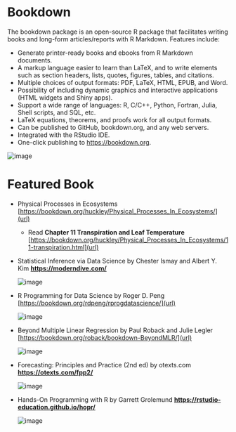 # Bookdown
The bookdown package is an open-source R package that facilitates writing books and long-form articles/reports with R Markdown. Features include:

* Generate printer-ready books and ebooks from R Markdown documents.
* A markup language easier to learn than LaTeX, and to write elements such as section headers, lists, quotes, figures, tables, and citations.
* Multiple choices of output formats: PDF, LaTeX, HTML, EPUB, and Word.
* Possibility of including dynamic graphics and interactive applications (HTML widgets and Shiny apps).
* Support a wide range of languages: R, C/C++, Python, Fortran, Julia, Shell scripts, and SQL, etc.
* LaTeX equations, theorems, and proofs work for all output formats.
* Can be published to GitHub, bookdown.org, and any web servers.
* Integrated with the RStudio IDE.
* One-click publishing to https://bookdown.org.


![image](https://github.com/ParthaPRay/Bookdown/assets/1689639/4b432233-69ab-460a-9a22-491e0f4ed42b)


# Featured Book

* Physical Processes in Ecosystems [https://bookdown.org/huckley/Physical_Processes_In_Ecosystems/](url)
  *  Read **Chapter 11 Transpiration and Leaf Temperature** [https://bookdown.org/huckley/Physical_Processes_In_Ecosystems/11-transpiration.html](url)

* Statistical Inference via Data Science by Chester Ismay and Albert Y. Kim **https://moderndive.com/**

   ![image](https://github.com/ParthaPRay/Bookdown/assets/1689639/4afecea8-5b6f-44bf-8b2e-bf95e98d6445)

* R Programming for Data Science by Roger D. Peng [https://bookdown.org/rdpeng/rprogdatascience/](url)

   ![image](https://github.com/ParthaPRay/Bookdown/assets/1689639/e2204712-36f2-43d9-bfaa-df3098c4ecf4)

* Beyond Multiple Linear Regression by Paul Roback and Julie Legler [https://bookdown.org/roback/bookdown-BeyondMLR/](url)

  ![image](https://github.com/ParthaPRay/Bookdown/assets/1689639/d79ceba2-397b-416b-bf44-fa8020002f1d)

* Forecasting: Principles and Practice (2nd ed) by otexts.com **https://otexts.com/fpp2/**

  ![image](https://github.com/ParthaPRay/Bookdown/assets/1689639/998f87ef-d735-4622-be53-b9ad446fcb91)

* Hands-On Programming with R by Garrett Grolemund **https://rstudio-education.github.io/hopr/**

  ![image](https://github.com/ParthaPRay/Bookdown/assets/1689639/28860fd2-05b6-45f8-917f-f43e6f1bd6a1)


